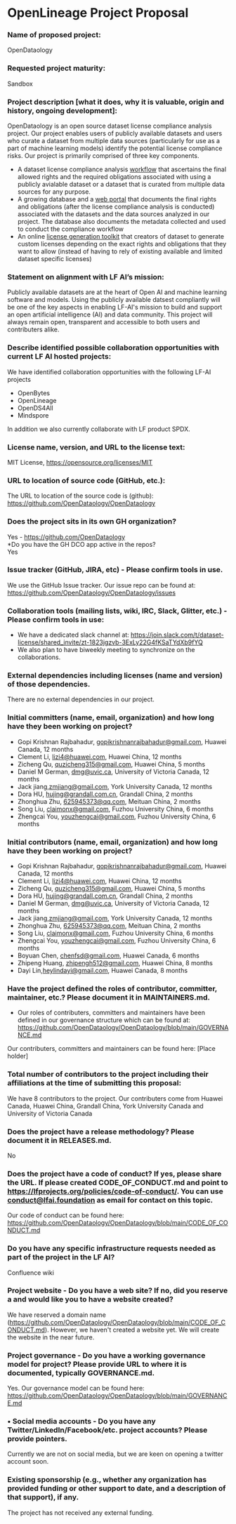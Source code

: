 # OpenLineage Project Proposal

### Name of proposed project:
OpenDataology
### Requested project maturity:
Sandbox 
### Project description [what it does, why it is valuable, origin and history, ongoing development]:
OpenDataology is an open source dataset license compliance analysis project. Our project enables users of publicly available datasets and users who curate a dataset from multiple data sources (particularly for use as a part of machine learning models) identify the potential license compliance risks. Our project is primarily comprised of three key components. 
* A dataset license compliance analysis [workflow](https://github.com/OpenDataology/dataset-license-metadata/blob/main/Docs%20for%20schema%20and%20process%20explanation.md) that ascertains the final allowed rights and the required obligations associated with using a publicly avialable dataset or a dataset that is curated from multiple data sources for any purpose.
* A growing database and a [web portal](https://github.com/OpenDataology/portal-frontend) that documents the final rights and obligations (after the license compliance analysis is conducted) associated with the datasets and the data sources analyzed in our project. The database also documents the metadata collected and used to conduct the compliance workflow
* An online [license generation toolkit](https://github.com/OpenDataology/license-generator) that creators of dataset to generate custom licenses depending on the exact rights and obligations that they want to allow (instead of having to rely of existing available and limited dataset specific licenses)


### Statement on alignment with LF AI’s mission:
Publicly available datasets are at the heart of Open AI and machine learning software and models. Using the publicly available datsest compliantly will be one of the key aspects in enabling LF-AI's mission  to build and support an open artificial intelligence (AI) and data community. This project will always remain open, transparent and accessible to both users and contributers alike.

### Describe identified possible collaboration opportunities with current LF AI hosted projects:
We have identified collaboration opportunities with the following LF-AI projects

- OpenBytes
- OpenLineage
- OpenDS4All
- Mindspore

In addition we also currently collaborate with LF product SPDX.

### License name, version, and URL to the license text:
MIT License, https://opensource.org/licenses/MIT

### URL to location of source code (GitHub, etc.):
The URL to location of the source code is (github):
https://github.com/OpenDataology/OpenDataology

### Does the project sits in its own GH organization?
Yes - https://github.com/OpenDataology  
*Do you have the GH DCO app active in the repos?  
Yes  

### Issue tracker (GitHub, JIRA, etc) - Please confirm tools in use.
We use the GitHub Issue tracker. Our issue repo can be found at: https://github.com/OpenDataology/OpenDataology/issues

### Collaboration tools (mailing lists, wiki, IRC, Slack, Glitter, etc.) - Please confirm tools in use:
- We have a dedicated slack channel at: https://join.slack.com/t/dataset-license/shared_invite/zt-1823jgzvb-3ExLy22G4fKSaTYdXb9fYQ
- We also plan to have biweekly meeting to synchronize
on the collaborations.

### External dependencies including licenses (name and version) of those dependencies.
There are no external dependencies in our project.

### Initial committers (name, email, organization) and how long have they been working on project?

* Gopi Krishnan Rajbahadur, gopikrishnanrajbahadur@gmail.com, Huawei Canada, 12 months 
* Clement Li, lizi4@huawei.com, Huawei China, 12 months 
* Zicheng Qu, quzicheng315@gmail.com, Huawei China, 5 months 
* Daniel M German, dmg@uvic.ca, University of Victoria Canada, 12 months
* Jack jiang,zmjiang@gmail.com, York University Canada, 12 months
* Dora HU, hujing@grandall.com.cn, Grandall China, 2 months
* Zhonghua Zhu, 625945373@qq.com, Meituan China, 2 months
* Song Liu, claimonx@gmail.com, Fuzhou University China, 6 months
* Zhengcai You, youzhengcai@gmail.com, Fuzhou University China, 6 months

### Initial contributors (name, email, organization) and how long have they been working on project?

* Gopi Krishnan Rajbahadur, gopikrishnanrajbahadur@gmail.com, Huawei Canada, 12 months 
* Clement Li, lizi4@huawei.com, Huawei China, 12 months 
* Zicheng Qu, quzicheng315@gmail.com, Huawei China, 5 months 
* Dora HU, hujing@grandall.com.cn, Grandall China, 2 months
* Daniel M German, dmg@uvic.ca, University of Victoria Canada, 12 months
* Jack jiang,zmjiang@gmail.com, York University Canada, 12 months
* Zhonghua Zhu, 625945373@qq.com, Meituan China, 2 months
* Song Liu, claimonx@gmail.com, Fuzhou University China, 6 months
* Zhengcai You, youzhengcai@gmail.com, Fuzhou University China, 6 months
* Boyuan Chen, chenfsd@gmail.com, Huawei Canada, 6 months 
* Zhipeng Huang, zhipengh512@gmail.com, Huawei China, 8 months 
* Dayi Lin,heylindayi@gmail.com, Huawei Canada, 8 months

### Have the project defined the roles of contributor, committer, maintainer, etc.? Please document it in MAINTAINERS.md.
* Our roles of contributers, committers and maintainers have been defined in our governance structure which can be found at: https://github.com/OpenDataology/OpenDataology/blob/main/GOVERNANCE.md

Our contributers, committers and maintainers can be found here: [Place holder]

### Total number of contributors to the project including their affiliations at the time of submitting this proposal:
We have 8 contributors to the project. Our contributers come from Huawei Canada, Huawei China, Grandall China, York University Canada and University of Victoria Canada


### Does the project have a release methodology? Please document it in RELEASES.md.
No

### Does the project have a code of conduct? If yes, please share the URL. If please created CODE_OF_CONDUCT.md and point to https://lfprojects.org/policies/code-of-conduct/. You can use conduct@lfai.foundation as email for contact on this topic.
Our code of conduct can be found here: https://github.com/OpenDataology/OpenDataology/blob/main/CODE_OF_CONDUCT.md


### Do you have any specific infrastructure requests needed as part of the project in the LF AI?
Confluence wiki

### Project website - Do you have a web site? If no, did you reserve a and would like you to have a website created?
We have reserved a domain name (https://github.com/OpenDataology/OpenDataology/blob/main/CODE_OF_CONDUCT.md). However, we haven't created a website yet. We will create the website in the near future.

### Project governance - Do you have a working governance model for project? Please provide URL to where it is documented, typically GOVERNANCE.md.
Yes. Our governance model can be found here: https://github.com/OpenDataology/OpenDataology/blob/main/GOVERNANCE.md

### • Social media accounts - Do you have any Twitter/LinkedIn/Facebook/etc. project accounts? Please provide pointers.
Currently we are not on social media, but we are keen on opening a twitter account soon.

### Existing sponsorship (e.g., whether any organization has provided funding or other support to date, and a description of that support), if any.
The project has not received any external funding.
